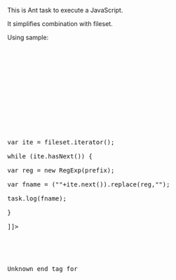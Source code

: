 This is Ant task to execute a JavaScript.

It simplifies combination with fileset.

Using sample:

<pre>
<js><br>
<br>
<fileset dir="src" includes="**/*.java" /><br>
<br>
<param name="prefix" value="^${basedir}/" /><br>
<br>
<![CDATA[<br>
var ite = fileset.iterator();<br>
while (ite.hasNext()) {<br>
var reg = new RegExp(prefix);<br>
var fname = (""+ite.next()).replace(reg,"");<br>
task.log(fname);<br>
}<br>
]]><br>
<br>
<br>
Unknown end tag for </js><br>
<br>
<br>
</pre>